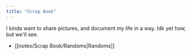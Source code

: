 ```yaml
---
title: "Scrap Book"
---
```

I kinda want to share pictures, and document my life in a way. Idk yet how, but we'll see. 
- [[notes/Scrap Book/Randoms|Randoms]]